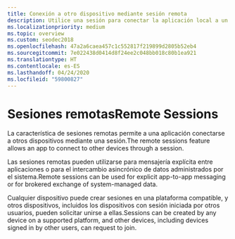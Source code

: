 ```yaml
---
title: Conexión a otro dispositivo mediante sesión remota
description: Utilice una sesión para conectar la aplicación local a un dispositivo remoto.
ms.localizationpriority: medium
ms.topic: overview
ms.custom: seodec2018
ms.openlocfilehash: 47a2a6caea457c1c552817f219899d2805b52eb4
ms.sourcegitcommit: 7e022438d0414d8f24ee2c048bb018c80b1ea921
ms.translationtype: HT
ms.contentlocale: es-ES
ms.lasthandoff: 04/24/2020
ms.locfileid: "59800827"
---
```

# <a name="remote-sessions"></a><span data-ttu-id="1e3c7-103">Sesiones remotas</span><span class="sxs-lookup"><span data-stu-id="1e3c7-103">Remote Sessions</span></span>

<span data-ttu-id="1e3c7-104">La característica de sesiones remotas permite a una aplicación conectarse a otros dispositivos mediante una sesión.</span><span class="sxs-lookup"><span data-stu-id="1e3c7-104">The remote sessions feature allows an app to connect to other devices through a session.</span></span>

<span data-ttu-id="1e3c7-105">Las sesiones remotas pueden utilizarse para mensajería explícita entre aplicaciones o para el intercambio asincrónico de datos administrados por el sistema.</span><span class="sxs-lookup"><span data-stu-id="1e3c7-105">Remote sessions can be used for explicit app-to-app messaging or for brokered exchange of system-managed data.</span></span>

<span data-ttu-id="1e3c7-106">Cualquier dispositivo puede crear sesiones en una plataforma compatible, y otros dispositivos, incluidos los dispositivos con sesión iniciada por otros usuarios, pueden solicitar unirse a ellas.</span><span class="sxs-lookup"><span data-stu-id="1e3c7-106">Sessions can be created by any device on a supported platform, and other devices, including devices signed in by other users, can request to join.</span></span>
